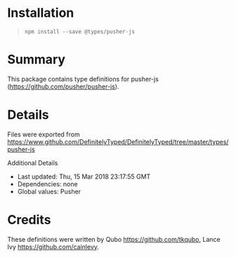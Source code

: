 # Installation
> `npm install --save @types/pusher-js`

# Summary
This package contains type definitions for pusher-js (https://github.com/pusher/pusher-js).

# Details
Files were exported from https://www.github.com/DefinitelyTyped/DefinitelyTyped/tree/master/types/pusher-js

Additional Details
 * Last updated: Thu, 15 Mar 2018 23:17:55 GMT
 * Dependencies: none
 * Global values: Pusher

# Credits
These definitions were written by Qubo <https://github.com/tkqubo>, Lance Ivy <https://github.com/cainlevy>.
